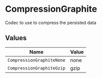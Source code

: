 # CompressionGraphite

Codec to use to compress the persisted data


## Values

| Name                      | Value                     |
| ------------------------- | ------------------------- |
| `CompressionGraphiteNone` | none                      |
| `CompressionGraphiteGzip` | gzip                      |